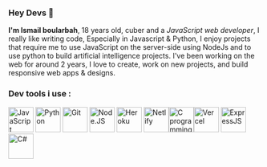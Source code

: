### Hey Devs 👋
<strong>I'm Ismail boularbah</strong>, 18 years old, cuber and a <i>JavaScript web developer</i>, I really like writing code, Especially in Javascript & Python, I enjoy projects that require me to use JavaScript on the server-side using NodeJs and to use python to build artificial intelligence projects. I've been working on the web for around 2 years, I love to create, work on new projects, and build responsive web apps & designs.
### Dev tools i use :

<img height="50px" width="50px" src="https://boularbahismail.netlify.app/img/ai/jslogo.svg" title="JavaScript" />  <img height="50px" width="50px" src="https://boularbahismail.netlify.app/img/ai/python.svg" title="Python" />  <img height="50px" width="50px" src="https://boularbahismail.netlify.app/img/ai/git.svg" title="Git" />  <img height="50px" width="50px" src="https://boularbahismail.netlify.app/img/ai/nodejs-icon.svg" title="Node.JS" />  <img height="50px" width="50px" src="https://cdn.iconscout.com/icon/free/png-512/heroku-5-569467.png" title="Heroku" />  <img height="50px" width="50px" src="https://cdn.worldvectorlogo.com/logos/netlify.svg" title="Netlify" /><img height="50px" width="50px" src="https://cdn.iconscout.com/icon/free/png-512/c-programming-569564.png" title="C programming language" /><img height="50px" width="50px" src="https://assets.vercel.com/image/upload/q_auto/front/favicon/vercel/57x57.png" title="Vercel" />  <img height="50px" width="50px" src="https://www.hello-pomelo.com/wp-content/uploads/2019/07/expressjs.png" title="ExpressJS" /> <img height="50px" width="50px" src="https://upload.wikimedia.org/wikipedia/commons/thumb/8/82/C_Sharp_logo.png/715px-C_Sharp_logo.png" title="C#" />

